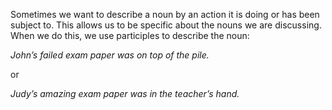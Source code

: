 Sometimes we want to describe a noun by an action it is doing or has been subject to. This allows us to be specific about the nouns we are discussing. When we do this, we use participles to describe the noun:

_John’s failed exam paper was on top of the pile._

or

_Judy’s amazing exam paper was in the teacher’s hand._